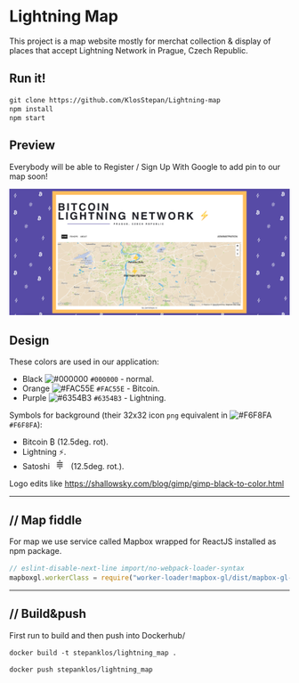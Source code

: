# Lightning Map
This project is a map website mostly for merchat collection & display of places that accept Lightning Network in Prague, Czech Republic.  

## Run it!
```
git clone https://github.com/KlosStepan/Lightning-map
npm install
npm start
```
## Preview
Everybody will be able to Register / Sign Up With Google to add pin to our map soon! 
<p align="center">
  <img src="src/img/lnmap_preview3.png" alt="lnmap_preview"/>
</p>

## Design
These colors are used in our application: 
- Black ![#000000](https://via.placeholder.com/15/000000/000000?text=+) `#000000` - normal.
- Orange ![#FAC55E](https://via.placeholder.com/15/FAC55E/000000?text=+) `#FAC55E` - Bitcoin.
- Purple ![#6354B3](https://via.placeholder.com/15/6354B3/000000?text=+) `#6354B3` - Lightning.

Symbols for background (their 32x32 icon `png` equivalent in ![#F6F8FA](https://via.placeholder.com/15/F6F8FA/000000?text=+) `#F6F8FA`):
- Bitcoin ₿ (12.5deg. rot).
- Lightning ⚡.
- Satoshi <img src="src/img/sat.jpg" alt="alt text" width="30"/> (12.5deg. rot.).  

Logo edits like https://shallowsky.com/blog/gimp/gimp-black-to-color.html
___
## // Map fiddle
For map we use service called Mapbox wrapped for ReactJS installed as npm package. 
```jsx 
// eslint-disable-next-line import/no-webpack-loader-syntax   
mapboxgl.workerClass = require("worker-loader!mapbox-gl/dist/mapbox-gl-csp-worker").default;  
```

___ 
## // Build&push
First run to build and then push into Dockerhub/
```
docker build -t stepanklos/lightning_map .
```
```
docker push stepanklos/lightning_map
```
